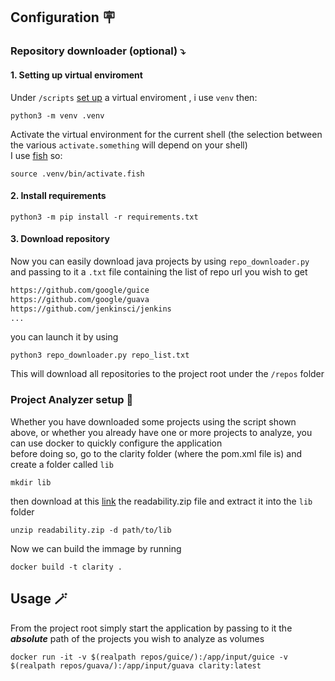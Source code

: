 ## Configuration 🪧

### Repository downloader (optional) ⤵️

#### 1. Setting up virtual enviroment

Under `/scripts` [set up](https://packaging.python.org/en/latest/guides/installing-using-pip-and-virtual-environments/) a virtual enviroment , i use `venv` then:

```python3
python3 -m venv .venv
```

Activate the virtual environment for the current
shell (the selection between the various `activate.something` will depend on your shell) <br>
I use [fish](https://fishshell.com/) so:

```python3
source .venv/bin/activate.fish
```

#### 2. Install requirements

```python3
python3 -m pip install -r requirements.txt
```

#### 3. Download repository

Now you can easily download java projects by using `repo_downloader.py` and passing to it
a `.txt` file containing the list of repo url you wish to get

```txt
https://github.com/google/guice
https://github.com/google/guava
https://github.com/jenkinsci/jenkins
...
```

you can launch it by using

```python3
python3 repo_downloader.py repo_list.txt
```

This will download all repositories to the project root under the `/repos` folder
### Project Analyzer setup 🗾 
Whether you have downloaded some projects using the script shown above, or whether you already have one or more projects to analyze, you can use docker to quickly configure the application <br>
before doing so, go to the clarity folder (where the pom.xml file is) and create a folder called `lib` 
```shell 
mkdir lib
```
then download at this [link](https://dibt.unimol.it/report/readability/files/readability.zip) the readability.zip file and extract it into the `lib` folder 
```shell
unzip readability.zip -d path/to/lib
```

Now we can build the immage by running
```shell
docker build -t clarity .
```

## Usage 🪄
From the project root simply start the application by passing to it the ___absolute___ path of the projects you wish to analyze as volumes 
```shell
docker run -it -v $(realpath repos/guice/):/app/input/guice -v $(realpath repos/guava/):/app/input/guava clarity:latest
```
